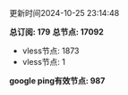 更新时间2024-10-25 23:14:48

**总订阅: 179**
**总节点: 17092**
- vless节点: 1873
- vless节点: 1

**google ping有效节点: 987**
